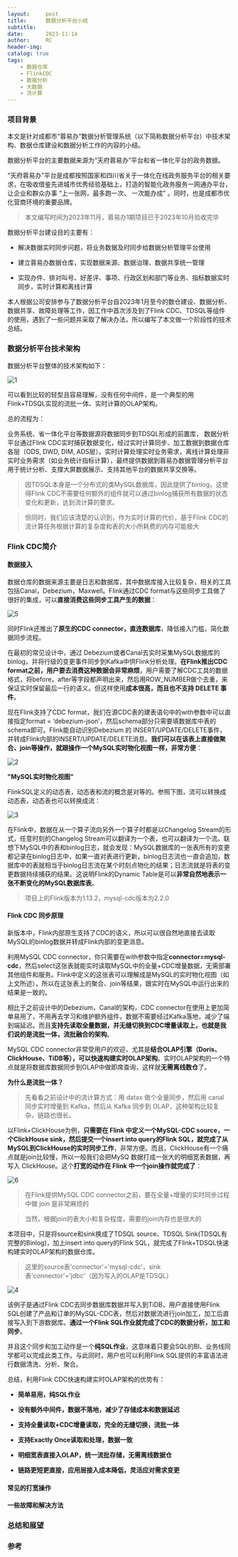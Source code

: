 ```yaml
---
layout:     post
title:      数据分析平台小结
subtitle:
date:       2023-11-14
author:     RC
header-img:
catalog: true
tags:
    - 数据仓库
    - FlinkCDC
    - 数据分析
    - 大数据
    - 流计算
---
```


### 项目背景

本文是针对成都市“蓉易办”数据分析管理系统（以下简称数据分析平台）中技术架构、数据仓库建设和数据分析工作的内容的小结。

数据分析平台的主要数据来源为“天府蓉易办”平台和省一体化平台的政务数据。

“天府蓉易办”平台是成都按照国家和四川省关于一体化在线政务服务平台的相关要求，在吸收借鉴先进城市优秀经验基础上，打造的智能化政务服务一网通办平台，让企业和群众办事 “上一张网，最多跑一次、 一次能办成” 。同时，也是成都市优化营商环境的重要品牌。

> 本文编写时间为2023年11月，蓉易办1期项目已于2023年10月验收完毕

数据分析平台建设目的主要有：

- 解决数据实时同步问题，将业务数据及时同步给数据分析管理平台使用
	 
- 建立蓉易办数据仓库，实现数据来源、数据治理、数据共享统一管理
	 
- 实现办件、排对叫号、好差评、事项、行政区划和部门等业务、指标数据实时同步，实时计算和离线计算
	 
本人根据公司安排参与了数据分析平台自2023年1月至今的数仓建设、数据分析、数据共享、故障处理等工作，因工作中首次涉及到了Flink CDC、TDSQL等组件的使用，遇到了一些问题并采取了解决办法，所以编写了本文做一个阶段性的技术总结。

### 数据分析平台技术架构

数据分析平台整体的技术架构如下：

![1](https://i.postimg.cc/kXxWHx4M/image.jpg)

可以看到比较的轻型且容易理解，没有任何中间件，是一个典型的用Flink+TDSQL实现的流批一体、实时计算的OLAP架构。

总的流程为：

业务系统、省一体化平台等数据源将数据同步到TDSQL形成的前置库， 数据分析平台通过Flink CDC实时捕获数据变化，经过实时计算同步、加工数据到数据仓库各层（ODS, DWD, DIM, ADS层）。实时计算处理实时业务需求，离线计算处理非实时业务需求（如业务统计指标计算），最终提供数据到蓉易办数据管理分析平台用于统计分析、支撑大屏数据展示、支持其他平台的数据共享交换等。

> 因TDSQL本身是一个分布式的类MySQL数据库，因此提供了binlog，这使得Flink CDC不需要任何额外的组件就可以通过binlog捕获所有数据的状态变化和更新，达到流计算的要求。

> 但同时，我们应该清楚的认识到，作为实时计算的代价，基于Flink CDC的流计算任务根据计算的复杂度和表的大小所耗费的内存可能极大

### Flink CDC简介

#### 数据接入
	
数据仓库的数据来源主要是日志和数据库，其中数据库接入比较复杂，相关的工具包括Canal，Debezium，Maxwell。Flink通过CDC format与这些同步工具做了很好的集成，可以**直接消费这些同步工具产生的数据**：

![5](https://i.postimg.cc/VkP32Qm3/4-B1903-F2-C896-4251-BE64-C486-AC7-E82-B7.png)

同时Flink还推出了**原生的CDC connector，直连数据库**，降低接入门槛，简化数据同步流程。

在最初的常见设计中，通过 Debezium或者Canal去实时采集MySQL数据库的 binlog，并将行级的变更事件同步到Kafka中供Flink分析处理。**在Flink推出CDC format之前，用户要去消费这种数据会非常麻烦**，用户需要了解CDC工具的数据格式，将before，after等字段都声明出来，然后用ROW_NUMBER做个去重，来保证实时保留最后一行的语义。但这样使用**成本很高，而且也不支持 DELETE 事件**。

现在Flink支持了CDC format，我们在源CDC表的建表语句中的with参数中可以直接指定format = ‘debezium-json’，然后schema部分只需要填数据库中表的schema即可。Flink能自动识别Debezium 的 INSERT/UPDATE/DELETE事件，并转成Flink内部的INSERT/UPDATE/DELETE消息。**我们可以在该表上直接做聚合、join等操作，就跟操作一个MySQL实时物化视图一样，非常方便**：

![2](https://i.postimg.cc/pTBfVjFf/592e206c4baf41bca2c7086a842780c5.png)

**"MySQL实时物化视图"**

FlinkSQL定义的动态表，动态表和流的概念是对等的。参照下图，流可以转换成动态表，动态表也可以转换成流：

![3](https://i.postimg.cc/HLVQ3bwk/B5-C79-F14-6836-4f04-B9-FA-957-E141-BAD8-D.png)

在Flink中，数据在从一个算子流向另外一个算子时都是以Changelog Stream的形式，任意时刻的Changelog Stream可以翻译为一个表，也可以翻译为一个流。联想下MySQL中的表和binlog日志，就会发现：MySQL数据库的一张表所有的变更都记录在binlog日志中，如果一直对表进行更新，binlog日志流也一直会追加，数据库中的表就相当于binlog日志流在某个时刻点物化的结果；日志流就是将表的变更数据持续捕获的结果。这说明Flink的Dynamic Table是可以**非常自然地表示一张不断变化的MySQL数据库表**。

> 项目上的Flink版本为1.13.2，mysql-cdc版本为2.2.0

#### Flink CDC 同步原理

新版本中，Flink内部原生支持了CDC的语义，所以可以很自然地直接去读取MySQL的binlog数据并转成Flink内部的变更消息。

利用MySQL CDC connector，你只需要在with参数中指定**connector=mysql-cdc**，然后select这张表就能实时读取MySQL中的全量+CDC增量数据，无需部署其他组件和服务。Flink中定义的这张表可以理解成是MySQL的实时物化视图（如上文所述），所以在这张表上的聚合、join等结果，跟实时在MySQL中运行出来的结果是一致的。

相比于之前设计中的Debezium，Canal的架构，CDC connector在使用上更加简单易用了，不用再去学习和维护额外组件，数据不需要经过Kafka落地，减少了端到端延迟。而且**支持先读取全量数据，并无缝切换到CDC增量读取上，也就是我们说的是流批一体，流批融合的架构**。

MySQL CDC connector非常受用户的欢迎，尤其是**结合OLAP引擎（Doris、ClickHouse、TiDB等），可以快速构建实时OLAP架构**。实时OLAP架构的一个特点就是将数据库数据同步到OLAP中做即席查询，这样就**无需离线数仓**了。

**为什么是流批一体？**

> 先看看之前设计中的流计算方式：用 datax 做个全量同步，然后用 canal 同步实时增量到 Kafka，然后从 Kafka 同步到 OLAP，这种架构比较复杂，链路也很长。

以Flink+ClickHouse为例，**只需要在 Flink 中定义一个MySQL-CDC source，一个ClickHouse sink，然后提交一个insert into query的Flink SQL，就完成了从MySQL到ClickHouse的实时同步工作**，非常方便。而且，ClickHouse有一个痛点就是join比较慢，所以一般我们会把MySQ 数据打成一张大的明细宽表数据，再写入 ClickHouse。这个**打宽的动作在 Flink 中一个join操作就完成了**：

![6](https://i.postimg.cc/DwzY92Rp/B70-D876-B-0931-4e72-9-BE9-CF5-E155-B19-E3.png)

> 在Flink提供MySQL CDC connector之前，要在全量+增量的实时同步过程中做 join 是非常麻烦的

> 当然，根据join的表大小和复杂程度，需要的join内存也是很大的

本项目中，只是将source和sink换成了TDSQL source、TDSQL Sink(TDSQL有完整的Binlog)，加上insert into query的Flink SQL，就完成了Flink+TDSQL快速构建实时OLAP架构的数据仓库。

> 这里的source表'connector'='mysql-cdc'，sink表'connector'='jdbc'（因为写入的OLAP是TDSQL）

![4](https://i.postimg.cc/htwJD6mK/40-C866-FF-E05-E-4622-A83-E-C980-CDD27346.png)

该例子是通过Flink CDC去同步数据库数据并写入到TiDB，用户直接使用Flink SQL创建了产品和订单的MySQL-CDC表，然后对数据流进行join加工，加工后直接写入到下游数据库。**通过一个Flink SQL作业就完成了CDC的数据分析，加工和同步**。

并且这个同步和加工动作是一个**纯SQL作业**，这意味着只要会SQL的BI、业务线同学都可以完成此类工作。与此同时，用户也可以利用Flink SQL提供的丰富语法进行数据清洗、分析、聚合。

总结，利用Flink CDC快速构建实时OLAP架构的优势有：

- **简单易用，纯SQL作业**

- **没有额外中间件，数据不落地，减少了存储成本和数据延迟**

- **支持全量读取+CDC增量读取，完全的无缝切换，流批一体**

- **支持Exactly Once读取和处理，数据一致**

- **明细宽表直接入OLAP，统一流批存储，无需离线数据仓**

- **链路更短更直接，应用层接入成本降低，灵活应对需求变更**


#### 常见的打宽操作

#### 一些故障和解决方法

### 总结和展望

### 参考

